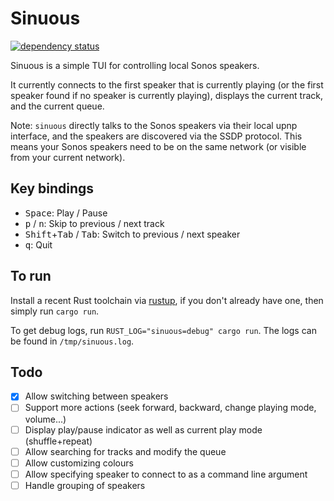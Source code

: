 # Sinuous
[![dependency status](https://deps.rs/repo/github/abusch/sinuous/status.svg)](https://deps.rs/repo/github/abusch/sinuous)

Sinuous is a simple TUI for controlling local Sonos speakers.

It currently connects to the first speaker that is currently playing (or the first speaker found if no speaker is currently playing), displays the current track, and the current queue.

Note: `sinuous` directly talks to the Sonos speakers via their local upnp interface, and the speakers are discovered via the SSDP protocol. This means your Sonos speakers need to be on the same network (or visible from your current network).

## Key bindings
- <kbd>Space</kbd>: Play / Pause
- <kbd>p</kbd> / <kbd>n</kbd>: Skip to previous / next track
- <kbd>Shift</kbd>+<kbd>Tab</kbd> / <kbd>Tab</kbd>: Switch to previous / next speaker
- <kbd>q</kbd>: Quit

## To run
Install a recent Rust toolchain via [rustup](https://rustup.rs), if you don't already have one, then simply run `cargo run`.

To get debug logs, run `RUST_LOG="sinuous=debug" cargo run`. The logs can be found in `/tmp/sinuous.log`.

## Todo
- [x] Allow switching between speakers
- [ ] Support more actions (seek forward, backward, change playing mode, volume...)
- [ ] Display play/pause indicator as well as current play mode (shuffle+repeat)
- [ ] Allow searching for tracks and modify the queue
- [ ] Allow customizing colours
- [ ] Allow specifying speaker to connect to as a command line argument
- [ ] Handle grouping of speakers
